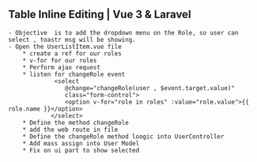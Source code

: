 ## Table Inline Editing | Vue 3 & Laravel
    - Objective  is to add the dropdown menu on the Role, so user can select , toastr msg will be showing.
    - Open the UserListItem.vue file
        * create a ref for our roles
        * v-for for our roles
        * Perform ajax request
        * listen for changeRole event
                 <select
                    @change="changeRole(user , $event.target.value)"
                    class="form-control">
                    <option v-for="role in roles" :value="role.value">{{ role.name }}</option>
                </select>
        * Define the method changeRole
        * add the web route in file
        * Define the changeRole method loogic into UserController
        * Add mass assign into User Model
        * Fix on ui part to show selected

                
        

    

